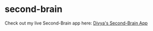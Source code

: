 # second-brain
Check out my live Second-Brain app here: [Divya's Second-Brain App](https://brainly-cvsq.onrender.com)
